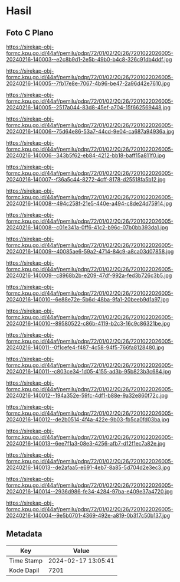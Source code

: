 # Hasil

## Foto C Plano

https://sirekap-obj-formc.kpu.go.id/44af/pemilu/pdpr/72/01/02/20/26/7201022026005-20240216-140003--e2c8b9d1-2e5b-49b0-b4c8-326c91db4ddf.jpg

https://sirekap-obj-formc.kpu.go.id/44af/pemilu/pdpr/72/01/02/20/26/7201022026005-20240216-140005--7fb17e8e-7067-4b96-be47-2a96d42e7610.jpg

https://sirekap-obj-formc.kpu.go.id/44af/pemilu/pdpr/72/01/02/20/26/7201022026005-20240216-140005--2517a044-83d8-45ef-a704-15f662569448.jpg

https://sirekap-obj-formc.kpu.go.id/44af/pemilu/pdpr/72/01/02/20/26/7201022026005-20240216-140006--75d64e86-53a7-44cd-9e04-ca687a94936a.jpg

https://sirekap-obj-formc.kpu.go.id/44af/pemilu/pdpr/72/01/02/20/26/7201022026005-20240216-140006--343b5f62-eb84-4212-bb18-baff15a811f0.jpg

https://sirekap-obj-formc.kpu.go.id/44af/pemilu/pdpr/72/01/02/20/26/7201022026005-20240216-140007--f36a5c44-8272-4cff-8178-d25518fa5b12.jpg

https://sirekap-obj-formc.kpu.go.id/44af/pemilu/pdpr/72/01/02/20/26/7201022026005-20240216-140008--494c258f-21e5-440e-a494-c8de24d75914.jpg

https://sirekap-obj-formc.kpu.go.id/44af/pemilu/pdpr/72/01/02/20/26/7201022026005-20240216-140008--c01e341a-0ff6-41c2-b96c-07b0bb393da1.jpg

https://sirekap-obj-formc.kpu.go.id/44af/pemilu/pdpr/72/01/02/20/26/7201022026005-20240216-140009--40085ae6-59a2-4714-84c9-a8ca03d07858.jpg

https://sirekap-obj-formc.kpu.go.id/44af/pemilu/pdpr/72/01/02/20/26/7201022026005-20240216-140009--c8968b2b-e209-47df-992a-fed3b726c3b5.jpg

https://sirekap-obj-formc.kpu.go.id/44af/pemilu/pdpr/72/01/02/20/26/7201022026005-20240216-140010--6e88e72e-5b6d-48ba-9fa1-20beeb9d1a97.jpg

https://sirekap-obj-formc.kpu.go.id/44af/pemilu/pdpr/72/01/02/20/26/7201022026005-20240216-140010--89580522-c86b-4119-b2c3-16c9c86321be.jpg

https://sirekap-obj-formc.kpu.go.id/44af/pemilu/pdpr/72/01/02/20/26/7201022026005-20240216-140011--0f1cefe4-f487-4c58-94f5-766fa8128480.jpg

https://sirekap-obj-formc.kpu.go.id/44af/pemilu/pdpr/72/01/02/20/26/7201022026005-20240216-140011--c803ce34-1d05-4155-ad3b-95b823b3c684.jpg

https://sirekap-obj-formc.kpu.go.id/44af/pemilu/pdpr/72/01/02/20/26/7201022026005-20240216-140012--194a352e-59fc-4df1-b88e-9a32e860f72c.jpg

https://sirekap-obj-formc.kpu.go.id/44af/pemilu/pdpr/72/01/02/20/26/7201022026005-20240216-140012--de2b0514-4f4a-422e-9b03-fb5ca0fd03ba.jpg

https://sirekap-obj-formc.kpu.go.id/44af/pemilu/pdpr/72/01/02/20/26/7201022026005-20240216-140013--6ee7f1a3-08e3-4256-afb7-d12f1ec7a82e.jpg

https://sirekap-obj-formc.kpu.go.id/44af/pemilu/pdpr/72/01/02/20/26/7201022026005-20240216-140013--de2afaa5-e691-4eb7-8a85-5d704d2e3ec3.jpg

https://sirekap-obj-formc.kpu.go.id/44af/pemilu/pdpr/72/01/02/20/26/7201022026005-20240216-140014--2936d986-fe34-4284-97ba-e409e37a4720.jpg

https://sirekap-obj-formc.kpu.go.id/44af/pemilu/pdpr/72/01/02/20/26/7201022026005-20240216-140004--9e5b0701-4369-492e-a819-0b317c50b137.jpg


## Metadata

| Key        | Value               |
| ---------- | ------------------- |
| Time Stamp | 2024-02-17 13:05:41 |
| Kode Dapil | 7201                |



